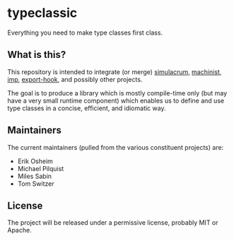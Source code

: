 # typeclassic

Everything you need to make type classes first class.

## What is this?

This repository is intended to integrate (or merge) [simulacrum](https://github.com/mpilquist/simulacrum), [machinist](https://github.com/typelevel/machinist), [imp](https://github.com/non/imp), [export-hook](https://github.com/milessabin/export-hook), and possibly other projects.

The goal is to produce a library which is mostly compile-time only (but may have a very small runtime component) which enables us to define and use type classes in a concise, efficient, and idiomatic way.

## Maintainers

The current maintainers (pulled from the various constituent projects) are:

* Erik Osheim
* Michael Pilquist
* Miles Sabin
* Tom Switzer

## License

The project will be released under a permissive license, probably MIT or Apache.
